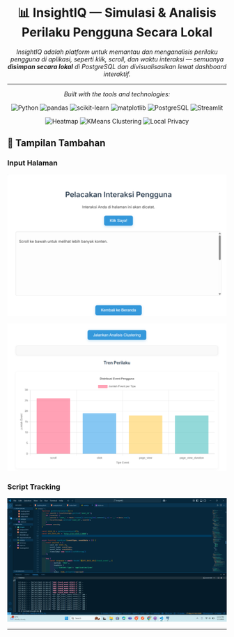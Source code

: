 <div align="center">

# 📊 **InsightIQ — Simulasi & Analisis Perilaku Pengguna Secara Lokal**

*InsightIQ adalah platform untuk memantau dan menganalisis perilaku pengguna di aplikasi, seperti klik, scroll, dan waktu interaksi — semuanya **disimpan secara lokal** di PostgreSQL dan divisualisasikan lewat dashboard interaktif.*

---

*Built with the tools and technologies:*

![Python](https://img.shields.io/badge/Python-3.10%2B-3776AB?logo=python&logoColor=white)
![pandas](https://img.shields.io/badge/pandas-Data%20Analysis-150458?logo=pandas&logoColor=white)
![scikit-learn](https://img.shields.io/badge/scikit--learn-KMeans-f7931e?logo=scikit-learn&logoColor=white)
![matplotlib](https://img.shields.io/badge/matplotlib-Visualization-11557c?logo=matplotlib&logoColor=white)
![PostgreSQL](https://img.shields.io/badge/PostgreSQL-Database-336791?logo=postgresql&logoColor=white)
![Streamlit](https://img.shields.io/badge/Streamlit-Interactive%20Dashboard-ff4b4b?logo=streamlit&logoColor=white)

![Heatmap](https://img.shields.io/badge/Heatmap%20Visualization-🔥-orange)
![KMeans Clustering](https://img.shields.io/badge/KMeans%20Clustering-🧠-success)
![Local Privacy](https://img.shields.io/badge/Privacy%20First-🔒-blue)


</div>

## 📸 Tampilan Tambahan

### Input Halaman
![Input Halaman](images/input%20tampilan.png)

![Tampilan Dashboard](images/visual%20hasil%20perilaku.png)

### Script Tracking
![Script Tracking](images/script.png)

---


